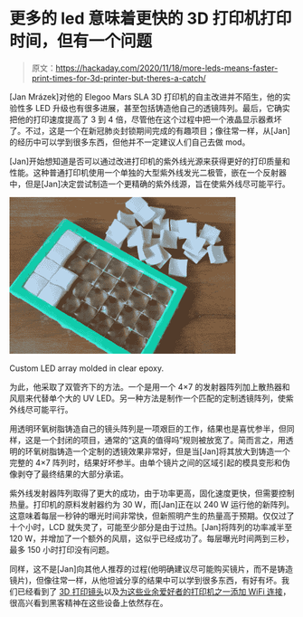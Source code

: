 # 更多的 led 意味着更快的 3D 打印机打印时间，但有一个问题

> 原文：<https://hackaday.com/2020/11/18/more-leds-means-faster-print-times-for-3d-printer-but-theres-a-catch/>

[Jan Mrázek]对他的 Elegoo Mars SLA 3D 打印机的自主改进并不陌生，他的实验性多 LED 升级也有很多进展，甚至包括铸造他自己的透镜阵列。最后，它确实把他的打印速度提高了 3 到 4 倍，尽管他在这个过程中把一个液晶显示器煮坏了。不过，这是一个在新冠肺炎封锁期间完成的有趣项目；像往常一样，从[Jan]的经历中可以学到很多东西，但他并不一定建议人们自己去做 mod。

[Jan]开始想知道是否可以通过改进打印机的紫外线光源来获得更好的打印质量和性能。这种普通打印机使用一个单独的大型紫外线发光二极管，嵌在一个反射器中，但是[Jan]决定尝试制造一个更精确的紫外线源，旨在使紫外线尽可能平行。

[![](img/5c721abb87af998a942a52306163af02.png)](https://hackaday.com/wp-content/uploads/2020/11/Custom-lens-array-casting.png)

Custom LED array molded in clear epoxy.

为此，他采取了双管齐下的方法。一个是用一个 4×7 的发射器阵列加上散热器和风扇来代替单个大的 UV LED。另一种方法是制作一个匹配的定制透镜阵列，使紫外线尽可能平行。

用透明环氧树脂铸造自己的镜头阵列是一项艰巨的工作，结果也是喜忧参半，但同样，这是一个封闭的项目，通常的“这真的值得吗”规则被放宽了。简而言之，用透明的环氧树脂铸造一个定制的透镜效果非常好，但是当[Jan]将其放大到铸造一个完整的 4×7 阵列时，结果好坏参半。由单个镜片之间的区域引起的模具变形和伪像剥夺了最终结果的大部分承诺。

紫外线发射器阵列取得了更大的成功，由于功率更高，固化速度更快，但需要控制热量。打印机的原料发射器约为 30 W，而[Jan]正在以 240 W 运行他的新阵列。这意味着每层一秒钟的曝光时间非常快，但新照明产生的热量高于预期。仅仅过了十个小时，LCD 就失灵了，可能至少部分是由于过热。[Jan]将阵列的功率减半至 120 W，并增加了一个额外的风扇，这似乎已经成功了。每层曝光时间两到三秒，最多 150 小时打印没有问题。

同样，这不是[Jan]向其他人推荐的过程(他明确建议尽可能购买镜片，而不是铸造镜片)，但像往常一样，从他坦诚分享的结果中可以学到很多东西，有好有坏。我们已经看到了 [3D 打印镜头](https://hackaday.com/2014/12/13/3d-printed-lenses-open-up-possibilities/)以及[为这些业余爱好者的打印机之一添加 WiFi 连接](https://hackaday.com/2020/10/30/adding-remote-control-to-the-elegoo-mars-pro/)，很高兴看到黑客精神在这些设备上依然存在。